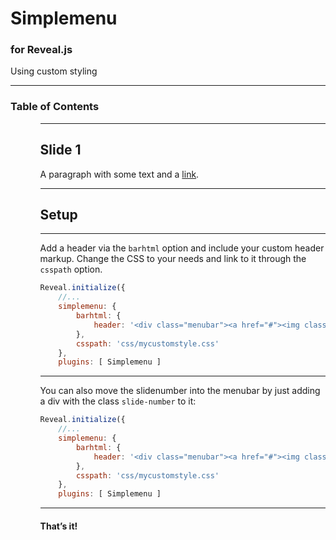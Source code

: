 <!-- .slide: data-state="hide-menubar" -->
# Simplemenu
### for Reveal.js
Using custom styling

---
<!-- .slide: data-state="hide-menubar" -->
### Table of Contents
<ul class="menu"><ul>

---

<!-- .slide: data-name="First subject" -->
## Slide 1
A paragraph with some text and a [link](http://hakim.se).

---

<!-- .slide: data-stack-name="Setup" -->
## Setup

----

Add a header via the `barhtml` option and include your custom header markup. Change the CSS to your needs and link to it through the `csspath` option.

```js []
Reveal.initialize({
	//...
	simplemenu: {
		barhtml: { 
			header: '<div class="menubar"><a href="#"><img class="logo" src="img/logo.svg"></a><ul class="menu"></ul></div>'
		},
		csspath: 'css/mycustomstyle.css'
	},
	plugins: [ Simplemenu ]
```

----

You can also move the slidenumber into the menubar by just adding a div with the class `slide-number` to it:

```js []
Reveal.initialize({
	//...
	simplemenu: {
		barhtml: { 
			header: '<div class="menubar"><a href="#"><img class="logo" src="img/logo.svg"></a><ul class="menu"></ul><div class="slide-number"></div></div>'
		},
		csspath: 'css/mycustomstyle.css'
	},
	plugins: [ Simplemenu ]
```

---
<!-- .slide: data-state="hide-menu" -->
#### That’s it!
